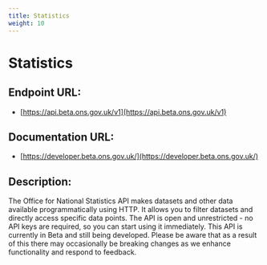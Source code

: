 ```yaml
---
title: Statistics
weight: 10
---
```


# Statistics

## Endpoint URL:
 - [https://api.beta.ons.gov.uk/v1](https://api.beta.ons.gov.uk/v1)

## Documentation URL:
 - [https://developer.beta.ons.gov.uk/](https://developer.beta.ons.gov.uk/)

## Description:
The Office for National Statistics API makes datasets and other data available programmatically using HTTP. It allows you to filter datasets and directly access specific data points. The API is open and unrestricted - no API keys are required, so you can start using it immediately. This API is currently in Beta and still being developed. Please be aware that as a result of this there may occasionally be breaking changes as we enhance functionality and respond to feedback.

